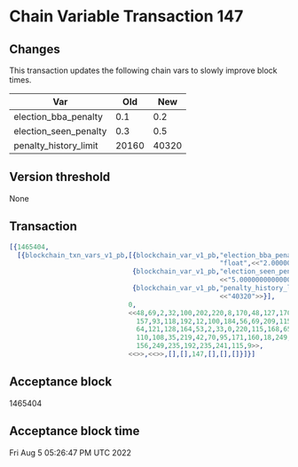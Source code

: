 # Chain Variable Transaction 147

## Changes

This transaction updates the following chain vars to slowly improve block times.

|Var                            | Old       | New   |
|-------------------------------|-----------|-------|
|election_bba_penalty           |0.1        |0.2    |
|election_seen_penalty          |0.3        |0.5    |
|penalty_history_limit          |20160      |40320  |


## Version threshold

None

## Transaction

```erlang
[{1465404,
  [{blockchain_txn_vars_v1_pb,[{blockchain_var_v1_pb,"election_bba_penalty",
                                                     "float",<<"2.00000000000000011102e-01">>},
                               {blockchain_var_v1_pb,"election_seen_penalty","float",
                                                     <<"5.00000000000000000000e-01">>},
                               {blockchain_var_v1_pb,"penalty_history_limit","int",
                                                     <<"40320">>}],
                              0,
                              <<48,69,2,32,100,202,220,8,170,48,127,170,8,220,30,192,
                                157,93,118,192,12,100,184,56,69,209,115,154,52,219,121,
                                64,121,128,164,53,2,33,0,220,115,168,65,204,20,137,119,
                                110,108,35,219,42,70,95,171,160,18,249,113,212,1,11,206,
                                156,249,235,192,235,241,115,9>>,
                              <<>>,<<>>,[],[],147,[],[],[]}]}]
```

## Acceptance block

1465404

## Acceptance block time

Fri Aug  5 05:26:47 PM UTC 2022
